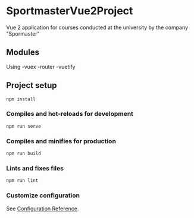 # SportmasterVue2Project
Vue 2 application for courses conducted at the university by the company "Spormaster"
## Modules
Using
-vuex
-router
-vuetify

## Project setup
```
npm install
```

### Compiles and hot-reloads for development
```
npm run serve
```

### Compiles and minifies for production
```
npm run build
```

### Lints and fixes files
```
npm run lint
```

### Customize configuration
See [Configuration Reference](https://cli.vuejs.org/config/).

